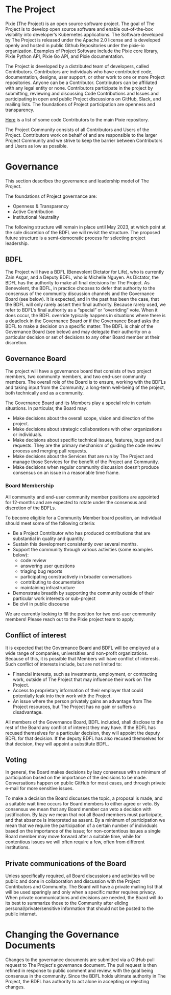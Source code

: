 # The Project
Pixie (The Project) is an open source software project. The goal of The Project is to develop open source software and enable out-of-the-box visibility into developer’s Kubernetes applications. The Software developed by The Project is released under the Apache 2.0 license and is developed openly and hosted in public Github Repositories under the pixie-io organization. Examples of Project Software include the Pixie core library, Pixie Python API, Pixie Go API, and Pixie documentation.

The Project is developed by a distributed team of developers, called Contributors. Contributors are individuals who have contributed code, documentation, designs, user support, or other work to one or more Project repositories. Anyone can be a Contributor. Contributors can be affiliated with any legal entity or none. Contributors participate in the project by submitting, reviewing and discussing Code Contributions and Issues and participating in open and public Project discussions on GitHub, Slack, and mailing lists. The foundations of Project participation are openness and transparency.

[Here](https://github.com/pixie-io/pixie/blob/main/AUTHORS) is a list of some code Contributors to the main Pixie repository.

The Project Community consists of all Contributors and Users of the Project. Contributors work on behalf of and are responsible to the larger Project Community and we strive to keep the barrier between Contributors and Users as low as possible.

# Governance
This section describes the governance and leadership model of The Project.

The foundations of Project governance are:

- Openness & Transparency
- Active Contribution
- Institutional Neutrality

The following structure will remain in place until May 2023, at which point at the sole discretion of the BDFL we will revisit the structure. The proposed future structure is a semi-democratic process for selecting project leadership.

## BDFL
The Project will have a BDFL (Benevolent Dictator for Life), who is currently Zain Asgar, and a Deputy BDFL, who is Michelle Nguyen. As Dictator, the BDFL has the authority to make all final decisions for The Project. As Benevolent, the BDFL, in practice chooses to defer that authority to the consensus of the community discussion channels and the Governance Board (see below). It is expected, and in the past has been the case, that the BDFL will only rarely assert their final authority. Because rarely used, we refer to BDFL’s final authority as a “special” or “overriding” vote. When it does occur, the BDFL override typically happens in situations where there is a deadlock in the Governance Board or if the Governance Board asks the BDFL to make a decision on a specific matter. The BDFL is chair of the Governance Board (see below) and may delegate their authority on a particular decision or set of decisions to any other Board member at their discretion.

## Governance Board
The project will have a governance board that consists of two project members, two community members, and two end-user community members. The overall role of the Board is to ensure, working with the BDFLs and taking input from the Community, a long-term well-being of the project, both technically and as a community.

The Governance Board and its Members play a special role in certain situations. In particular, the Board may:

- Make decisions about the overall scope, vision and direction of the project.
- Make decisions about strategic collaborations with other organizations or individuals.
- Make decisions about specific technical issues, features, bugs and pull requests. They are the primary mechanism of guiding the code review process and merging pull requests.
- Make decisions about the Services that are run by The Project and manage those Services for the benefit of the Project and Community.
- Make decisions when regular community discussion doesn’t produce consensus on an issue in a reasonable time frame.

### Board Membership
All community and end-user community member positions are appointed for 12-months and are expected to rotate under the consensus and discretion of the BDFLs.

To become eligible for a Community Member board position, an individual should meet some of the following criteria:

- Be a Project Contributor who has produced contributions that are substantial in quality and quantity.
- Sustain this development consistently over several months.
- Support the community through various activities (some examples below):
  - code review
  - answering user questions
  - triaging bug reports
  - participating constructively in broader conversations
  - contributing to documentation
  - maintaining infrastructure
- Demonstrate breadth by supporting the community outside of their particular work interests or sub-project
- Be civil in public discourse

We are currently looking to fill the position for two end-user community members! Please reach out to the Pixie project team to apply.

## Conflict of interest
It is expected that the Governance Board and BDFL will be employed at a wide range of companies, universities and non-profit organizations. Because of this, it is possible that Members will have conflict of interests. Such conflict of interests include, but are not limited to:

- Financial interests, such as investments, employment, or contracting work, outside of The Project that may influence their work on The Project.
- Access to proprietary information of their employer that could potentially leak into their work with the Project.
- An issue where the person privately gains an advantage from The Project resources, but The Project has no gain or suffers a disadvantage.

All members of the Governance Board, BDFL included, shall disclose to the rest of the Board any conflict of interest they may have. If the BDFL has recused themselves for a particular decision, they will appoint the deputy BDFL for that decision. If the deputy BDFL has also recused themselves for that decision, they will appoint a substitute BDFL.

## Voting
In general, the Board makes decisions by lazy consensus with a minimum of participation based on the importance of the decisions to be made. Conversations happen on public GitHub for most cases, and through private e-mail for more sensitive issues.

To make a decision the Board discusses the topic, a proposal is made, and a suitable wait time occurs for Board members to either agree or veto. By consensus we mean that any Board member can veto a decision with justification. By lazy we mean that not all Board members must participate, and that absence is interpreted as assent. By a minimum of participation we mean that we require the participation of a certain number of individuals based on the importance of the issue; for non-contentious issues a single Board member may move forward after a suitable time, while for contentious issues we will often require a few, often from different institutions.

## Private communications of the Board
Unless specifically required, all Board discussions and activities will be public and done in collaboration and discussion with the Project Contributors and Community. The Board will have a private mailing list that will be used sparingly and only when a specific matter requires privacy. When private communications and decisions are needed, the Board will do its best to summarize those to the Community after eliding personal/private/sensitive information that should not be posted to the public internet.

# Changing the Governance Documents
Changes to the governance documents are submitted via a GitHub pull request to The Project's governance document. The pull request is then refined in response to public comment and review, with the goal being consensus in the community. Since the BDFL holds ultimate authority in The Project, the BDFL has authority to act alone in accepting or rejecting changes.
